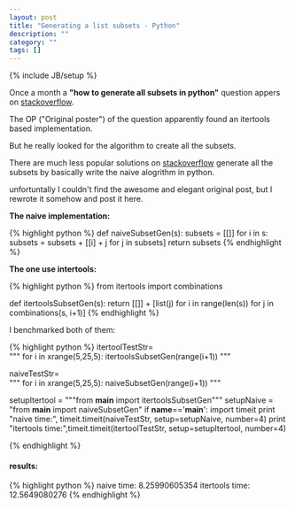 ```yaml
---
layout: post
title: "Generating a list subsets - Python"
description: ""
category: ""
tags: []
---
```

{% include JB/setup %}

Once a month a <strong>"how to generate all subsets in python"</strong> question appers on <a href="http://www.stackoverflow.com">stackoverflow</a>.

The OP ("Original poster") of the question apparently found an itertools based implementation.

But he really looked for the algorithm to create all the subsets.

There are much less popular solutions on <a href="http://www.stackoverflow.com">stackoverflow</a> generate all the subsets by basically write the naive alogrithm in python.

unfortuntally I couldn't find the awesome and elegant original post, but I rewrote it somehow and post it here.

<strong>The naive implementation:</strong>

{% highlight python %}
def naiveSubsetGen(s):
	subsets = [[]]
	for i in s:
		subsets = subsets + [[i] + j for j in subsets]
	return subsets
{% endhighlight %}


<strong>The one use intertools:</strong>

{% highlight python %}
from itertools import combinations

def itertoolsSubsetGen(s):
	return [[]] + [list(j) for i in range(len(s)) for j in combinations(s, i+1)]
{% endhighlight %}

I benchmarked both of them:

{% highlight python %}
itertoolTestStr=\
"""
for i in xrange(5,25,5):
	itertoolsSubsetGen(range(i+1))
"""

naiveTestStr=\
"""
for i in xrange(5,25,5):
	naiveSubsetGen(range(i+1))
"""

setupItertool = """from __main__ import itertoolsSubsetGen"""
setupNaive = "from __main__ import naiveSubsetGen"
if __name__=='__main__':
	import timeit
	print "naive time:", timeit.timeit(naiveTestStr, setup=setupNaive, number=4)
	print "itertools time:",timeit.timeit(itertoolTestStr, setup=setupItertool, number=4)

{% endhighlight %}

<h4>results:</h4>

{% highlight python %}
naive time: 8.25990605354
itertools time: 12.5649080276
{% endhighlight %}